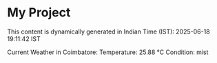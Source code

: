 # My Project

This content is dynamically generated in Indian Time (IST): 2025-06-18 19:11:42 IST


Current Weather in Coimbatore:
Temperature: 25.88 °C
Condition: mist
